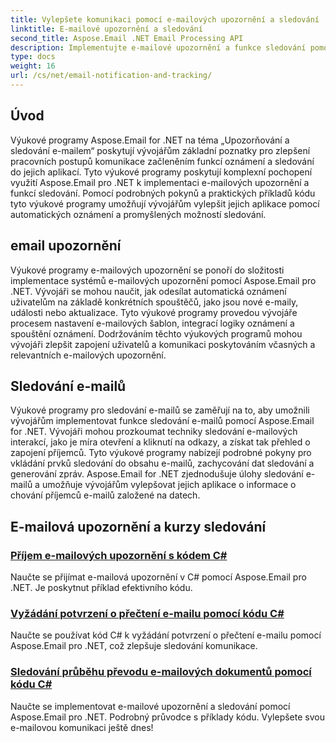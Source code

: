 ```yaml
---
title: Vylepšete komunikaci pomocí e-mailových upozornění a sledování
linktitle: E-mailové upozornění a sledování
second_title: Aspose.Email .NET Email Processing API
description: Implementujte e-mailové upozornění a funkce sledování pomocí výukových programů Aspose.Email for .NET. Automatizujte oznámení a získejte přehled o interakcích s příjemci e-mailu.
type: docs
weight: 16
url: /cs/net/email-notification-and-tracking/
---
```


## Úvod

Výukové programy Aspose.Email for .NET na téma „Upozorňování a sledování e-mailem“ poskytují vývojářům základní poznatky pro zlepšení pracovních postupů komunikace začleněním funkcí oznámení a sledování do jejich aplikací. Tyto výukové programy poskytují komplexní pochopení využití Aspose.Email pro .NET k implementaci e-mailových upozornění a funkcí sledování. Pomocí podrobných pokynů a praktických příkladů kódu tyto výukové programy umožňují vývojářům vylepšit jejich aplikace pomocí automatických oznámení a promyšlených možností sledování.

## email upozornění

Výukové programy e-mailových upozornění se ponoří do složitosti implementace systémů e-mailových upozornění pomocí Aspose.Email pro .NET. Vývojáři se mohou naučit, jak odesílat automatická oznámení uživatelům na základě konkrétních spouštěčů, jako jsou nové e-maily, události nebo aktualizace. Tyto výukové programy provedou vývojáře procesem nastavení e-mailových šablon, integrací logiky oznámení a spouštění oznámení. Dodržováním těchto výukových programů mohou vývojáři zlepšit zapojení uživatelů a komunikaci poskytováním včasných a relevantních e-mailových upozornění.

## Sledování e-mailů

Výukové programy pro sledování e-mailů se zaměřují na to, aby umožnili vývojářům implementovat funkce sledování e-mailů pomocí Aspose.Email for .NET. Vývojáři mohou prozkoumat techniky sledování e-mailových interakcí, jako je míra otevření a kliknutí na odkazy, a získat tak přehled o zapojení příjemců. Tyto výukové programy nabízejí podrobné pokyny pro vkládání prvků sledování do obsahu e-mailů, zachycování dat sledování a generování zpráv. Aspose.Email for .NET zjednodušuje úlohy sledování e-mailů a umožňuje vývojářům vylepšovat jejich aplikace o informace o chování příjemců e-mailů založené na datech.

## E-mailová upozornění a kurzy sledování
### [Příjem e-mailových upozornění s kódem C#](./receiving-email-notifications-with-csharp-code/)
Naučte se přijímat e-mailová upozornění v C# pomocí Aspose.Email pro .NET. Je poskytnut příklad efektivního kódu.
### [Vyžádání potvrzení o přečtení e-mailu pomocí kódu C#](./requesting-email-read-receipts-using-csharp-code/)
Naučte se používat kód C# k vyžádání potvrzení o přečtení e-mailu pomocí Aspose.Email pro .NET, což zlepšuje sledování komunikace.
### [Sledování průběhu převodu e-mailových dokumentů pomocí kódu C#](./tracking-email-document-conversion-progress-with-csharp-code/)
Naučte se implementovat e-mailové upozornění a sledování pomocí Aspose.Email pro .NET. Podrobný průvodce s příklady kódu. Vylepšete svou e-mailovou komunikaci ještě dnes!